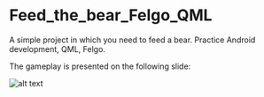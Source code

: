 # Feed_the_bear_Felgo_QML
A simple project in which you need to feed a bear. Practice Android development, QML, Felgo.

The gameplay is presented on the following slide:

![alt text](https://github.com/NikiYani/Feed_the_bear_Felgo_QML/issues/1#issue-1115915013)
